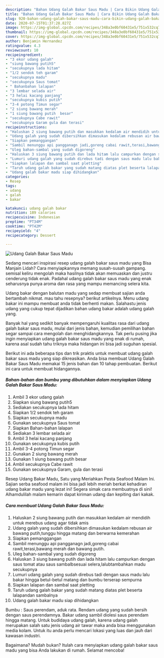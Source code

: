 ```yaml
---
description: "Bahan Udang Galah Bakar Saus Madu | Cara Bikin Udang Galah Bakar Saus Madu Yang Enak Dan Lezat"
title: "Bahan Udang Galah Bakar Saus Madu | Cara Bikin Udang Galah Bakar Saus Madu Yang Enak Dan Lezat"
slug: 920-bahan-udang-galah-bakar-saus-madu-cara-bikin-udang-galah-bakar-saus-madu-yang-enak-dan-lezat
date: 2020-07-15T01:37:28.827Z
image: https://img-global.cpcdn.com/recipes/348a3e0bf60431e5/751x532cq70/udang-galah-bakar-saus-madu-foto-resep-utama.jpg
thumbnail: https://img-global.cpcdn.com/recipes/348a3e0bf60431e5/751x532cq70/udang-galah-bakar-saus-madu-foto-resep-utama.jpg
cover: https://img-global.cpcdn.com/recipes/348a3e0bf60431e5/751x532cq70/udang-galah-bakar-saus-madu-foto-resep-utama.jpg
author: Benjamin Hernandez
ratingvalue: 4.3
reviewcount: 10
recipeingredient:
- "3 ekor udang galah"
- "siung bawang putih5"
- "secukupnya lada hitam"
- "1/2 sendok teh garam"
- "secukupnya madu"
- "secukupnya Saus tomat"
- " Bahanbahan lalapan"
- "3 lembar selada air"
- "3 helai kacang panjang"
- "secukupnya kubis putih"
- "3-4 potong Timun segar"
- "2 siung bawang merah"
- "1 siung bawang putih  besar"
- "secukupnya Cabe rawit"
- "secukupnya Garam gula dan terasi"
recipeinstructions:
- "Haluskan 2 siung bawang putih dan masukkan kedalam air mendidih untuk merebus udang agar tidak amis"
- "Udang galah yang sudah dibersihkan dimasukan kedalam rebusan air bawang putih,tunggu hingga matang dan berwarna kemerahan"
- "Siapkan pemanggangan"
- "Sambil menunggu api pangganagn jadi,goreng cabai rawit,terasi,bawang merah dan bawang putih."
- "Uleg bahan-sambal yang sudah digoreng"
- "Haluskan 3 siung bawang putih dan lada hitam lalu campurkan dengan saus tomat atau saus sambalbsesuai selera,lalubtambahkan madu secukupnya"
- "Lumuri udang galah yang sudah direbus tadi dengan saus madu lalu bakar hingga betul-betul matang dan bumbu terserap sempurna"
- "Siapkan lalapan dan sambal saat pletting"
- "Taruh udang galah bakar yang sudah matang diatas plet beserta lalapandan sambalnya"
- "Udang galah bakar madu siap dihidangkan"
categories:
- Resep
tags:
- udang
- galah
- bakar

katakunci: udang galah bakar 
nutrition: 189 calories
recipecuisine: Indonesian
preptime: "PT34M"
cooktime: "PT42M"
recipeyield: "4"
recipecategory: Dessert

---
```



![Udang Galah Bakar Saus Madu](https://img-global.cpcdn.com/recipes/348a3e0bf60431e5/751x532cq70/udang-galah-bakar-saus-madu-foto-resep-utama.jpg)

Sedang mencari inspirasi resep udang galah bakar saus madu yang Bisa Manjain Lidah? Cara menyiapkannya memang susah-susah gampang. semisal keliru mengolah maka hasilnya tidak akan memuaskan dan justru cenderung tidak enak. Padahal udang galah bakar saus madu yang enak seharusnya punya aroma dan rasa yang mampu memancing selera kita.

Udang bakar dengan balutan madu yang sedap membuat sajian anda bertambah nikmat. mau tahu resepnya? berikut artikelnya. Menu udang bakar ini mampu membuat anda tidak berhenti makan. Salahastu jenis udang yang cukup tepat dijadikan bahan udang bakar adalah udang galah yang.

Banyak hal yang sedikit banyak mempengaruhi kualitas rasa dari udang galah bakar saus madu, mulai dari jenis bahan, kemudian pemilihan bahan segar sampai cara mengolah dan menghidangkannya. Tak perlu pusing jika ingin menyiapkan udang galah bakar saus madu yang enak di rumah, karena asal sudah tahu triknya maka hidangan ini bisa jadi suguhan spesial.


Berikut ini ada beberapa tips dan trik praktis untuk membuat udang galah bakar saus madu yang siap dikreasikan. Anda bisa membuat Udang Galah Bakar Saus Madu memakai 15 jenis bahan dan 10 tahap pembuatan. Berikut ini cara untuk membuat hidangannya.

<!--inarticleads1-->

##### Bahan-bahan dan bumbu yang dibutuhkan dalam menyiapkan Udang Galah Bakar Saus Madu:

1. Ambil 3 ekor udang galah
1. Siapkan siung bawang putih5
1. Sediakan secukupnya lada hitam
1. Siapkan 1/2 sendok teh garam
1. Siapkan secukupnya madu
1. Gunakan secukupnya Saus tomat
1. Siapkan  Bahan-bahan lalapan
1. Sediakan 3 lembar selada air
1. Ambil 3 helai kacang panjang
1. Gunakan secukupnya kubis putih
1. Ambil 3-4 potong Timun segar
1. Gunakan 2 siung bawang merah
1. Gunakan 1 siung bawang putih  besar
1. Ambil secukupnya Cabe rawit
1. Gunakan secukupnya Garam, gula dan terasi


Resep Udang Bakar Madu, Satu yang Meriahkan Pesta Seafood Malam Ini. Sajian serba seafood malam ini bisa jadi lebih meriah berkat kehadiran udang bakar madu yang lezat ini! Segera simak cara membuatnya di sini! Alhamdulilah malam kemarin dapat kiriman udang dan kepiting dari kakak. 

<!--inarticleads2-->

##### Cara membuat Udang Galah Bakar Saus Madu:

1. Haluskan 2 siung bawang putih dan masukkan kedalam air mendidih untuk merebus udang agar tidak amis
1. Udang galah yang sudah dibersihkan dimasukan kedalam rebusan air bawang putih,tunggu hingga matang dan berwarna kemerahan
1. Siapkan pemanggangan
1. Sambil menunggu api pangganagn jadi,goreng cabai rawit,terasi,bawang merah dan bawang putih.
1. Uleg bahan-sambal yang sudah digoreng
1. Haluskan 3 siung bawang putih dan lada hitam lalu campurkan dengan saus tomat atau saus sambalbsesuai selera,lalubtambahkan madu secukupnya
1. Lumuri udang galah yang sudah direbus tadi dengan saus madu lalu bakar hingga betul-betul matang dan bumbu terserap sempurna
1. Siapkan lalapan dan sambal saat pletting
1. Taruh udang galah bakar yang sudah matang diatas plet beserta lalapandan sambalnya
1. Udang galah bakar madu siap dihidangkan


Bumbu : Saus perendam, aduk rata. Rendam udang yang sudah bersih dengan saus perendamnya. Bakar udang sambil diolesi saus perendam hingga matang. Untuk budidaya udang galah, karena udang galah merupakan salah satu jenis udang air tawar maka anda bisa menggunakan media kolam. Untuk itu anda perlu mencari lokasi yang luas dan jauh dari kawasan industri. 

Bagaimana? Mudah bukan? Itulah cara menyiapkan udang galah bakar saus madu yang bisa Anda lakukan di rumah. Selamat mencoba!
